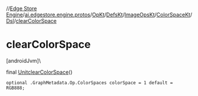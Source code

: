 //[Edge Store Engine](../../../../../../../index.md)/[ai.edgestore.engine.protos](../../../../../index.md)/[OpKt](../../../../index.md)/[DefsKt](../../../index.md)/[ImageOpsKt](../../index.md)/[ColorSpaceKt](../index.md)/[Dsl](index.md)/[clearColorSpace](clear-color-space.md)

# clearColorSpace

[androidJvm]\

final [Unit](https://kotlinlang.org/api/latest/jvm/stdlib/kotlin/-unit/index.html)[clearColorSpace](clear-color-space.md)()

<code>optional .GraphMetadata.Op.ColorSpaces colorSpace = 1 default = RGB888;</code>
